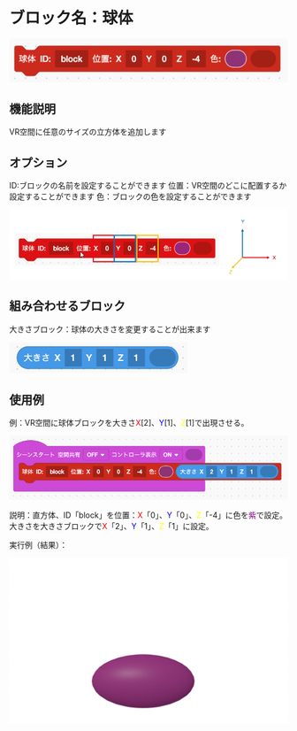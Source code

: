 # ブロック名：球体
![球体のブロック](https://github.com/levelenter/blockvrock_doc/blob/main/images/sphere/red_sph.png?raw=true)

## 機能説明
VR空間に任意のサイズの立方体を追加します

## オプション
ID:ブロックの名前を設定することができます
位置：VR空間のどこに配置するか設定することができます
色：ブロックの色を設定することができます

![直方体のオプション](https://github.com/levelenter/blockvrock_doc/blob/main/images/sphere/sph_vec.jpg?raw=true)

## 組み合わせるブロック
大きさブロック：球体の大きさを変更することが出来ます

![組み合わせるブロック](./images\rectangular\blue_size.png)

## 使用例
例：VR空間に球体ブロックを大きさ<span style="color: red; ">X</span>[2]、<span style="color: blue; ">Y</span>[1]、<span style="color: yellow; ">Z</span>[1]で出現させる。

![使用例](https://github.com/levelenter/blockvrock_doc/blob/main/images/sphere/sph_ex.png?raw=true)

説明：直方体、ID「block」を位置：<span style="color: red; ">X</span>「0」、<span style="color: blue; ">Y</span>「0」、<span style="color: yellow; ">Z</span>「-4」に色を<span style="color: purple; ">紫</span>で設定。大きさを大きさブロックで<span style="color: red; ">X</span>「2」、<span style="color: blue; ">Y</span>「1」、<span style="color: yellow; ">Z</span>「1」に設定。

実行例（結果）：

![実行例](https://github.com/levelenter/blockvrock_doc/blob/main/images/sphere/sph.png?raw=true)